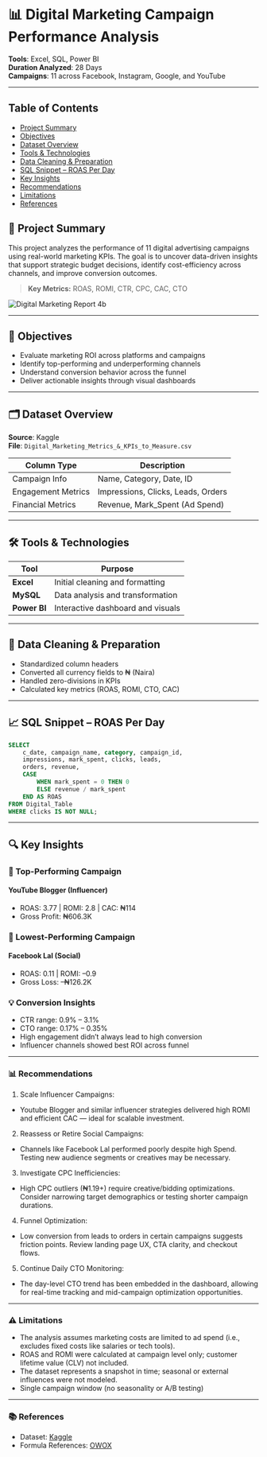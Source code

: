 # 📊 Digital Marketing Campaign Performance Analysis

**Tools**: Excel, SQL, Power BI  
**Duration Analyzed**: 28 Days  
**Campaigns**: 11 across Facebook, Instagram, Google, and YouTube  

---
## Table of Contents
- [Project Summary](#project-summary)
- [Objectives](#objectives)
- [Dataset Overview](#dataset-overview)
- [Tools & Technologies](#tools-&-technologies)
- [Data Cleaning & Preparation](#aata-cleaning-&-preparation)
- [SQL Snippet – ROAS Per Day](#SQL-snippet-–-rOAS-per-day)
- [Key Insights](#key-insights)
- [Recommendations](#Recommendations)
- [Limitations](#limitations)
- [References](#References)

## 📌 Project Summary

This project analyzes the performance of 11 digital advertising campaigns using real-world marketing KPIs. The goal is to uncover data-driven insights that support strategic budget decisions, identify cost-efficiency across channels, and improve conversion outcomes.

> **Key Metrics:** ROAS, ROMI, CTR, CPC, CAC, CTO

![Digital Marketing Report 4b](https://github.com/user-attachments/assets/a24c90ba-0f4e-4954-b84a-a200d72fa12d)

---

## 🧠 Objectives

- Evaluate marketing ROI across platforms and campaigns
- Identify top-performing and underperforming channels
- Understand conversion behavior across the funnel
- Deliver actionable insights through visual dashboards

---

## 🗂️ Dataset Overview

**Source**: Kaggle  
**File**: `Digital_Marketing_Metrics_&_KPIs_to_Measure.csv`

| Column Type       | Description                              |
|-------------------|------------------------------------------|
| Campaign Info     | Name, Category, Date, ID                 |
| Engagement Metrics| Impressions, Clicks, Leads, Orders       |
| Financial Metrics | Revenue, Mark_Spent (Ad Spend)           |

---

## 🛠️ Tools & Technologies

| Tool      | Purpose                          |
|-----------|----------------------------------|
| **Excel** | Initial cleaning and formatting  |
| **MySQL** | Data analysis and transformation |
| **Power BI** | Interactive dashboard and visuals |

---

## 🧹 Data Cleaning & Preparation

- Standardized column headers
- Converted all currency fields to ₦ (Naira)
- Handled zero-divisions in KPIs
- Calculated key metrics (ROAS, ROMI, CTO, CAC)

---

## 📈 SQL Snippet – ROAS Per Day

```sql
SELECT 
    c_date, campaign_name, category, campaign_id,
    impressions, mark_spent, clicks, leads, 
    orders, revenue,
    CASE 
        WHEN mark_spent = 0 THEN 0 
        ELSE revenue / mark_spent 
    END AS ROAS
FROM Digital_Table
WHERE clicks IS NOT NULL;
```
---

## 🔍 Key Insights
### 🎯 Top-Performing Campaign
#### YouTube Blogger (Influencer)
-	ROAS: 3.77 | ROMI: 2.8 | CAC: ₦114
-	Gross Profit: ₦606.3K

### 🚨 Lowest-Performing Campaign
#### Facebook Lal (Social)
-	ROAS: 0.11 | ROMI: –0.9
-	Gross Loss: –₦126.2K
### 💡 Conversion Insights
-	CTR range: 0.9% – 3.1%
-	CTO range: 0.17% – 0.35%
-	High engagement didn’t always lead to high conversion
-	Influencer channels showed best ROI across funnel

---

### 📊 Recommendations
1. Scale Influencer Campaigns:
- Youtube Blogger and similar influencer strategies delivered high ROMI and efficient CAC — ideal for scalable investment.

2. Reassess or Retire Social Campaigns:
- Channels like Facebook Lal performed poorly despite high Spend. Testing new audience segments or creatives may be necessary.

3. Investigate CPC Inefficiencies:
- High CPC outliers (₦1.19+) require creative/bidding optimizations. Consider narrowing target demographics or testing shorter campaign durations.

4. Funnel Optimization:
- Low conversion from leads to orders in certain campaigns suggests friction points. Review landing page UX, CTA clarity, and checkout flows.

5. Continue Daily CTO Monitoring:
- The day-level CTO trend has been embedded in the dashboard, allowing for real-time tracking and mid-campaign optimization opportunities.


---

### ⚠️ Limitations
- The analysis assumes marketing costs are limited to ad spend (i.e., excludes fixed costs like salaries or tech tools).
- ROAS and ROMI were calculated at campaign level only; customer lifetime value (CLV) not included.
- The dataset represents a snapshot in time; seasonal or external influences were not modeled.
- Single campaign window (no seasonality or A/B testing)


---

### 📚 References
-	Dataset: [Kaggle](www.kaggle.com)
-	Formula References: [OWOX](https://www.owox.com/blog/articles/digital-marketing-metrics-and-kpis)

